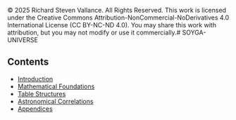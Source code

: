 © 2025 Richard Steven Vallance. All Rights Reserved.
This work is licensed under the Creative Commons Attribution-NonCommercial-NoDerivatives 4.0 International License (CC BY-NC-ND 4.0).
You may share this work with attribution, but you may not modify or use it commercially.# SOYGA-UNIVERSE
## Contents
- [Introduction](manuscript/01_Introduction.md)
- [Mathematical Foundations](manuscript/02_Mathematical_Foundations.md)
- [Table Structures](manuscript/03_Table_Structures.md)
- [Astronomical Correlations](manuscript/04_Astronomical_Correlations.md)
- [Appendices](manuscript/05_Appendices.md)
 
